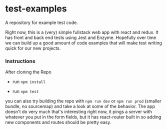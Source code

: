 # test-examples

A repository for example test code.

Right now, this is a (very) simple fullstack web app with react and redux. It has front and back end tests using Jest and Enzyme. Hopefully over time we can build up a good amount of code examples that will make test writing quick for our new projects.

### Instructions

After cloning the Repo

* run `npm install`

* run `npm test`

you can also try building the repo with `npm run dev` or `npm run prod` (smaller bundle, no sourcemap) and take a look at some of the behavior. The app doesn't do very much that's interesting right now, it pings a server with whatever you put in the form fields, but it has react-router built in so adding new components and routes should be pretty easy. 
